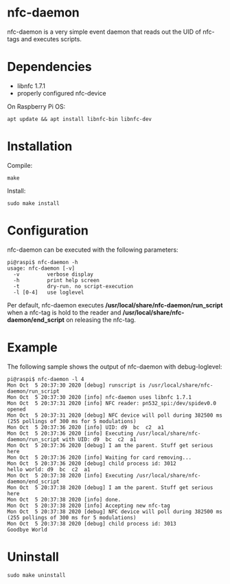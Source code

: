 # nfc-daemon
nfc-daemon is a very simple event daemon that reads out the UID of nfc-tags and executes scripts.

# Dependencies

* libnfc 1.7.1
* properly configured nfc-device

On Raspberry Pi OS:

```
apt update && apt install libnfc-bin libnfc-dev
```

# Installation

Compile:
```
make
```

Install:
```
sudo make install
```

# Configuration

nfc-daemon can be executed with the following parameters:
```
pi@raspi$ nfc-daemon -h
usage: nfc-daemon [-v]
  -v		 verbose display
  -h		 print help screen
  -t		 dry-run. no script-execution
  -l [0-4]	 use loglevel
```

Per default, nfc-daemon executes **/usr/local/share/nfc-daemon/run_script** 
when a nfc-tag is hold to the reader and **/usr/local/share/nfc-daemon/end_script**
on releasing the nfc-tag. 

# Example

The following sample shows the output of nfc-daemon with debug-loglevel:
```
pi@raspi$ nfc-daemon -l 4
Mon Oct  5 20:37:30 2020 [debug] runscript is /usr/local/share/nfc-daemon/run_script
Mon Oct  5 20:37:30 2020 [info] nfc-daemon uses libnfc 1.7.1
Mon Oct  5 20:37:31 2020 [info] NFC reader: pn532_spi:/dev/spidev0.0 opened
Mon Oct  5 20:37:31 2020 [debug] NFC device will poll during 382500 ms (255 pollings of 300 ms for 5 modulations)
Mon Oct  5 20:37:36 2020 [info] UID: d9  bc  c2  a1  
Mon Oct  5 20:37:36 2020 [info] Executing /usr/local/share/nfc-daemon/run_script with UID: d9  bc  c2  a1  
Mon Oct  5 20:37:36 2020 [debug] I am the parent. Stuff get serious here
Mon Oct  5 20:37:36 2020 [info] Waiting for card removing...
Mon Oct  5 20:37:36 2020 [debug] child process id: 3012
hello world: d9  bc  c2  a1
Mon Oct  5 20:37:38 2020 [info] Executing /usr/local/share/nfc-daemon/end_script
Mon Oct  5 20:37:38 2020 [debug] I am the parent. Stuff get serious here
Mon Oct  5 20:37:38 2020 [info] done.
Mon Oct  5 20:37:38 2020 [info] Accepting new nfc-tag
Mon Oct  5 20:37:38 2020 [debug] NFC device will poll during 382500 ms (255 pollings of 300 ms for 5 modulations)
Mon Oct  5 20:37:38 2020 [debug] child process id: 3013
Goodbye World
```

# Uninstall
```
sudo make uninstall
```
